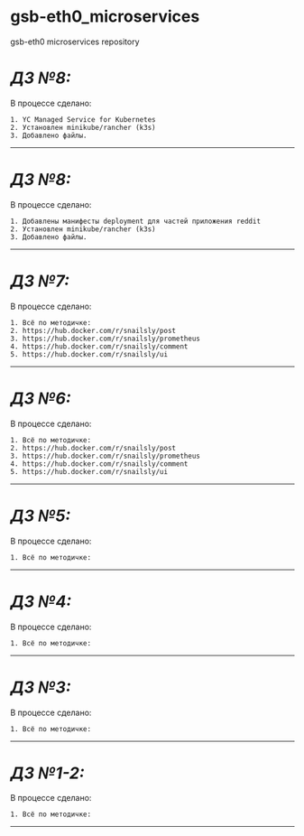 # gsb-eth0_microservices
gsb-eth0 microservices repository

# ***ДЗ №8:***
В процессе сделано:
```
1. YC Managed Service for Kubernetes
2. Установлен minikube/rancher (k3s)
3. Добавлено файлы.
```
-----------------------------------------------------------------------------------

# ***ДЗ №8:***
В процессе сделано:
```
1. Добавлены манифесты deployment для частей приложения reddit
2. Установлен minikube/rancher (k3s)
3. Добавлено файлы.
```
-----------------------------------------------------------------------------------

# ***ДЗ №7:***
В процессе сделано:
```
1. Всё по методичке:
2. https://hub.docker.com/r/snailsly/post
3. https://hub.docker.com/r/snailsly/prometheus
4. https://hub.docker.com/r/snailsly/comment
5. https://hub.docker.com/r/snailsly/ui
```
-----------------------------------------------------------------------------------

# ***ДЗ №6:***
В процессе сделано:
```
1. Всё по методичке:
2. https://hub.docker.com/r/snailsly/post
3. https://hub.docker.com/r/snailsly/prometheus
4. https://hub.docker.com/r/snailsly/comment
5. https://hub.docker.com/r/snailsly/ui
```
-----------------------------------------------------------------------------------

# ***ДЗ №5:***
В процессе сделано:
```
1. Всё по методичке:
```
-----------------------------------------------------------------------------------

# ***ДЗ №4:***
В процессе сделано:
```
1. Всё по методичке:
```
-----------------------------------------------------------------------------------

# ***ДЗ №3:***
В процессе сделано:
```
1. Всё по методичке:
```
-----------------------------------------------------------------------------------


# ***ДЗ №1-2:***
В процессе сделано:
```
1. Всё по методичке:
```
-----------------------------------------------------------------------------------
